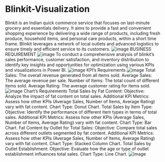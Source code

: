 # Blinkit-Visualization
Blinkit is an Indian quick commerce service that focuses on last-minute grocery and essentials delivery. It aims to provide a fast and convenient shopping experience by delivering a wide range of products, including fresh produce, household items, and personal care products, within a short time frame. Blinkit leverages a network of local outlets and advanced logistics to ensure timely and efficient service to its customers.
![image](https://github.com/user-attachments/assets/2f2ade02-8f75-42bb-b56f-6f1a72433018)
BUSINESS REQUIREMENT
![image](https://github.com/user-attachments/assets/f0bb7257-67cd-45c2-8e52-fcfa85edfa4e)
To conduct a comprehensive analysis of blinkit’s sales performance, customer satisfaction, and inventory distribution to identify key insights and opportunities for optimization using various KPIs and visualizations in Power BI.
![image](https://github.com/user-attachments/assets/a3a6b284-24e8-49db-b1cb-0bd003be301e)
KPI’s Requirements
![image](https://github.com/user-attachments/assets/3fbc5493-d8f1-4faf-94cf-26806f0acc7a)
Total Sales: The overall revenue generated from all items sold.
Average Sales: The average revenue per sale.
Number of Items: The total count of different items sold.
Average Rating: The average customer rating for items sold. 
![image](https://github.com/user-attachments/assets/0c1ae320-8e04-4a6c-ab8c-063928f7a8e5)
Chart’s Requirements
Total Sales by Fat Content:
Objective: Analyze the impact of fat content on total sales.
Additional KPI Metrics: Assess how other KPIs (Average Sales, Number of Items, Average Rating) vary with fat content.
Chart Type: Donut Chart.
Total Sales by Item Type:
Objective: Identify the performance of different item types in terms of total sales.
Additional KPI Metrics: Assess how other KPIs (Average Sales, Number of Items, Average Rating) vary with fat content.
Chart Type: Bar Chart.
Fat Content by Outlet for Total Sales:
Objective: Compare total sales across different outlets segmented by fat content.
Additional KPI Metrics: Assess how other KPIs (Average Sales, Number of Items, Average Rating) vary with fat content.
Chart Type: Stacked Column Chart.
Total Sales by Outlet Establishment:
Objective: Evaluate how the age or type of outlet establishment influences total sales.
Chart Type: Line Chart.
![image](https://github.com/user-attachments/assets/e15dbe0d-eaf6-434d-90e5-bc06df28f720)

